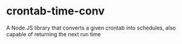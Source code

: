 # crontab-time-conv
A Node.JS library that converts a given crontab into schedules, also capable of returning the next run time
